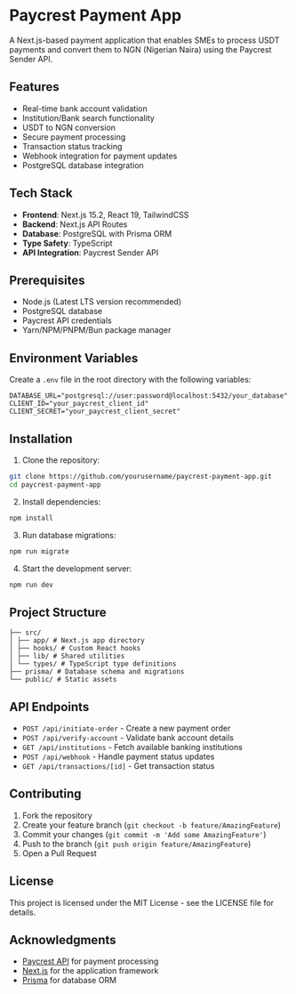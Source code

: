 # Paycrest Payment App

A Next.js-based payment application that enables SMEs to process USDT payments and convert them to NGN (Nigerian Naira) using the Paycrest Sender API.

## Features

- Real-time bank account validation
- Institution/Bank search functionality
- USDT to NGN conversion
- Secure payment processing
- Transaction status tracking
- Webhook integration for payment updates
- PostgreSQL database integration

## Tech Stack

- **Frontend**: Next.js 15.2, React 19, TailwindCSS
- **Backend**: Next.js API Routes
- **Database**: PostgreSQL with Prisma ORM
- **Type Safety**: TypeScript
- **API Integration**: Paycrest Sender API

## Prerequisites

- Node.js (Latest LTS version recommended)
- PostgreSQL database
- Paycrest API credentials
- Yarn/NPM/PNPM/Bun package manager

## Environment Variables

Create a `.env` file in the root directory with the following variables:

```env
DATABASE_URL="postgresql://user:password@localhost:5432/your_database"
CLIENT_ID="your_paycrest_client_id"
CLIENT_SECRET="your_paycrest_client_secret"
```

## Installation

1. Clone the repository:

```bash
git clone https://github.com/yourusername/paycrest-payment-app.git
cd paycrest-payment-app
```

2. Install dependencies:

``` bash
npm install
```

3. Run database migrations:
```bash
npm run migrate
```

4. Start the development server:
```bash
npm run dev
```

## Project Structure
```text
├── src/
│ ├── app/ # Next.js app directory
│ ├── hooks/ # Custom React hooks
│ ├── lib/ # Shared utilities
│ └── types/ # TypeScript type definitions
├── prisma/ # Database schema and migrations
└── public/ # Static assets
```


## API Endpoints

- `POST /api/initiate-order` - Create a new payment order
- `POST /api/verify-account` - Validate bank account details
- `GET /api/institutions` - Fetch available banking institutions
- `POST /api/webhook` - Handle payment status updates
- `GET /api/transactions/[id]` - Get transaction status

## Contributing

1. Fork the repository
2. Create your feature branch (`git checkout -b feature/AmazingFeature`)
3. Commit your changes (`git commit -m 'Add some AmazingFeature'`)
4. Push to the branch (`git push origin feature/AmazingFeature`)
5. Open a Pull Request

## License

This project is licensed under the MIT License - see the LICENSE file for details.

## Acknowledgments

- [Paycrest API](https://paycrest.io) for payment processing
- [Next.js](https://nextjs.org) for the application framework
- [Prisma](https://prisma.io) for database ORM